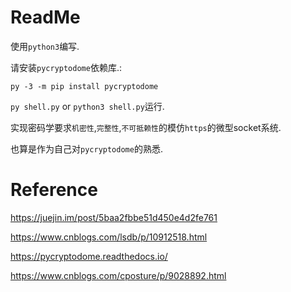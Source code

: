 # ReadMe

使用`python3`编写.

请安装`pycryptodome`依赖库.: 

`py -3 -m pip install pycryptodome`

`py shell.py` or `python3 shell.py`运行.

实现密码学要求`机密性`,`完整性`,`不可抵赖性`的模仿`https`的微型socket系统.

也算是作为自己对`pycryptodome`的熟悉.

# Reference

https://juejin.im/post/5baa2fbbe51d450e4d2fe761

https://www.cnblogs.com/lsdb/p/10912518.html

https://pycryptodome.readthedocs.io/

https://www.cnblogs.com/cposture/p/9028892.html